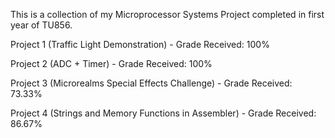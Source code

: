 This is a collection of my Microprocessor Systems Project completed in first year of TU856.

Project 1 (Traffic Light Demonstration) - Grade Received: 100%

Project 2 (ADC + Timer) - Grade Received: 100%

Project 3 (Microrealms Special Effects Challenge) - Grade Received: 73.33%

Project 4 (Strings and Memory Functions in Assembler) - Grade Received: 86.67%
